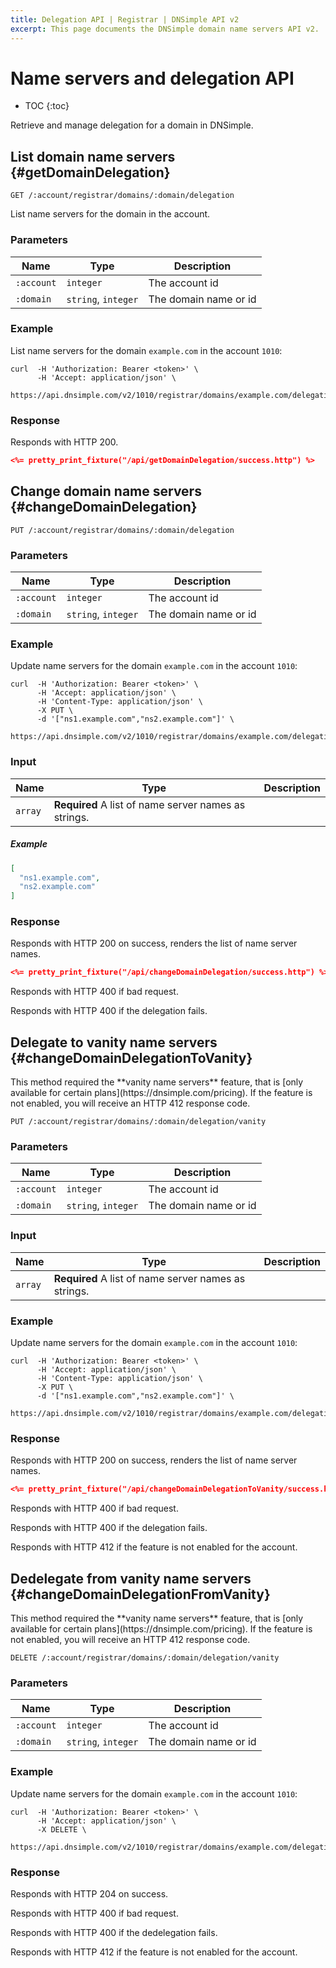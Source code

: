 ```yaml
---
title: Delegation API | Registrar | DNSimple API v2
excerpt: This page documents the DNSimple domain name servers API v2.
---
```


# Name servers and delegation API

* TOC
{:toc}

Retrieve and manage delegation for a domain in DNSimple.


## List domain name servers {#getDomainDelegation}

    GET /:account/registrar/domains/:domain/delegation

List name servers for the domain in the account.

### Parameters

Name | Type | Description
-----|------|------------
`:account` | `integer` | The account id
`:domain` | `string`, `integer` | The domain name or id

### Example

List name servers for the domain `example.com` in the account `1010`:

    curl  -H 'Authorization: Bearer <token>' \
          -H 'Accept: application/json' \
          https://api.dnsimple.com/v2/1010/registrar/domains/example.com/delegation

### Response

Responds with HTTP 200.

~~~json
<%= pretty_print_fixture("/api/getDomainDelegation/success.http") %>
~~~


## Change domain name servers {#changeDomainDelegation}

    PUT /:account/registrar/domains/:domain/delegation

### Parameters

Name | Type | Description
-----|------|------------
`:account` | `integer` | The account id
`:domain` | `string`, `integer` | The domain name or id

### Example

Update name servers for the domain `example.com` in the account `1010`:

    curl  -H 'Authorization: Bearer <token>' \
          -H 'Accept: application/json' \
          -H 'Content-Type: application/json' \
          -X PUT \
          -d '["ns1.example.com","ns2.example.com"]' \
          https://api.dnsimple.com/v2/1010/registrar/domains/example.com/delegation

### Input

Name | Type | Description
-----|------|------------
 | `array` | **Required** A list of name server names as strings.

##### Example

~~~json
[
  "ns1.example.com",
  "ns2.example.com"
]
~~~

### Response

Responds with HTTP 200 on success, renders the list of name server names.

~~~json
<%= pretty_print_fixture("/api/changeDomainDelegation/success.http") %>
~~~

Responds with HTTP 400 if bad request.

Responds with HTTP 400 if the delegation fails.


## Delegate to vanity name servers {#changeDomainDelegationToVanity}

<note>
This method required the **vanity name servers** feature, that is [only available for certain plans](https://dnsimple.com/pricing). If the feature is not enabled, you will receive an HTTP 412 response code.
</note>

    PUT /:account/registrar/domains/:domain/delegation/vanity

### Parameters

Name | Type | Description
-----|------|------------
`:account` | `integer` | The account id
`:domain` | `string`, `integer` | The domain name or id

### Input

Name | Type | Description
-----|------|------------
 | `array` | **Required** A list of name server names as strings.

### Example

Update name servers for the domain `example.com` in the account `1010`:

    curl  -H 'Authorization: Bearer <token>' \
          -H 'Accept: application/json' \
          -H 'Content-Type: application/json' \
          -X PUT \
          -d '["ns1.example.com","ns2.example.com"]' \
          https://api.dnsimple.com/v2/1010/registrar/domains/example.com/delegation/vanity

### Response

Responds with HTTP 200 on success, renders the list of name server names.

~~~json
<%= pretty_print_fixture("/api/changeDomainDelegationToVanity/success.http") %>
~~~

Responds with HTTP 400 if bad request.

Responds with HTTP 400 if the delegation fails.

Responds with HTTP 412 if the feature is not enabled for the account.

## Dedelegate from vanity name servers {#changeDomainDelegationFromVanity}

<note>
This method required the **vanity name servers** feature, that is [only available for certain plans](https://dnsimple.com/pricing). If the feature is not enabled, you will receive an HTTP 412 response code.
</note>

    DELETE /:account/registrar/domains/:domain/delegation/vanity

### Parameters

Name | Type | Description
-----|------|------------
`:account` | `integer` | The account id
`:domain` | `string`, `integer` | The domain name or id

### Example

Update name servers for the domain `example.com` in the account `1010`:

    curl  -H 'Authorization: Bearer <token>' \
          -H 'Accept: application/json' \
          -X DELETE \
          https://api.dnsimple.com/v2/1010/registrar/domains/example.com/delegation/vanity

### Response

Responds with HTTP 204 on success.

Responds with HTTP 400 if bad request.

Responds with HTTP 400 if the dedelegation fails.

Responds with HTTP 412 if the feature is not enabled for the account.
